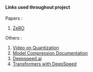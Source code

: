 #### Links used throughout project

Papers : 
1. [ZeRO](https://arxiv.org/abs/1910.02054)

Others : 
1. [Video on Quantization](https://www.coursera.org/learn/machine-learning-modeling-pipelines-in-production#syllabus)
2. [Model Compression Documentation](https://www.deepspeed.ai/tutorials/model-compression/)
3. [Deepspeed.ai](https://www.deepspeed.ai/)
4. [Transformers with DeepSpeed](https://huggingface.co/docs/transformers/main/main_classes/deepspeed)

